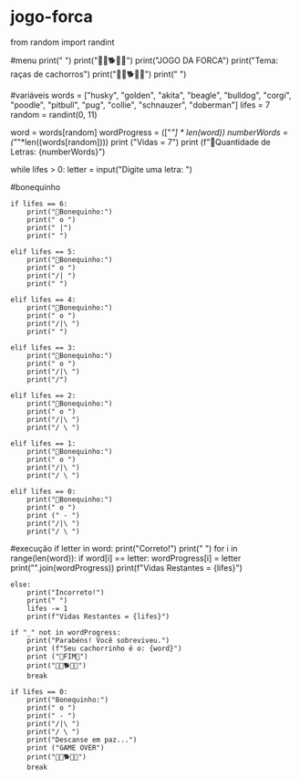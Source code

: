 # jogo-forca
from random import randint

#menu
print(" ")
print("🌺🐶🐕🐩🌺")
print("JOGO DA FORCA")
print("Tema: raças de cachorros")
print("🌺🐶🐕🐩🌺")
print(" ")

#variáveis
words = ["husky", "golden", "akita", "beagle", "bulldog", "corgi", "poodle", "pitbull", "pug", "collie", "schnauzer", "doberman"]
lifes = 7
random = randint(0, 11)

word = words[random]
wordProgress = (["_"] * len(word))
numberWords = ("_"*len((words[random])))
print ("Vidas = 7")
print (f"🦴Quantidade de Letras: {numberWords}")

while lifes > 0:
    letter = input("Digite uma letra: ")

#bonequinho

    if lifes == 6:
        print("🦴Bonequinho:")
        print(" o ")
        print(" |")
        print(" ")

    elif lifes == 5:
        print("🦴Bonequinho:")
        print(" o ")
        print("/| ")
        print(" ")

    elif lifes == 4:
        print("🦴Bonequinho:")
        print(" o ")
        print("/|\ ")
        print(" ")

    elif lifes == 3:
        print("🦴Bonequinho:")
        print(" o ")
        print("/|\ ")
        print("/")

    elif lifes == 2:
        print("🦴Bonequinho:")
        print(" o ")
        print("/|\ ")
        print("/ \ ")

    elif lifes == 1:
        print("🦴Bonequinho:")
        print(" o ")
        print("/|\ ")
        print("/ \ ")

    elif lifes == 0:
        print("🦴Bonequinho:")
        print(" o ")
        print (" - ")
        print("/|\ ")
        print("/ \ ")


#execução
    if letter in word:
        print("Correto!")
        print(" ")
        for i in range(len(word)):
            if word[i] == letter:
                wordProgress[i] = letter
        print("".join(wordProgress))
        print(f"Vidas Restantes = {lifes}")

    else:
        print("Incorreto!")
        print(" ")
        lifes -= 1
        print(f"Vidas Restantes = {lifes}")

    if "_" not in wordProgress:
        print("Parabéns! Você sobreviveu.")
        print (f"Seu cachorrinho é o: {word}")
        print ("🦴FIM🦴")
        print("🌺🐶🐕🐩🌺")
        break

    if lifes == 0:
        print("Bonequinho:")
        print(" o ")
        print(" - ")
        print("/|\ ")
        print("/ \ ")
        print("Descanse em paz...")
        print ("GAME OVER")
        print("🌺🐶🐕🐩🌺")
        break
